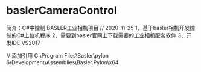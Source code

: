 # baslerCameraControl
简介：C#中控制 BASLER工业相机项目
// 2020-11-25
1、基于basler相机开发控制的C#上位机程序
2、需要到basler官网上下载需要的工业相机配套软件
3、开发IDE VS2017

// 添加引用
C:\Program Files\Basler\pylon 6\Development\Assemblies\Basler.Pylon\x64

